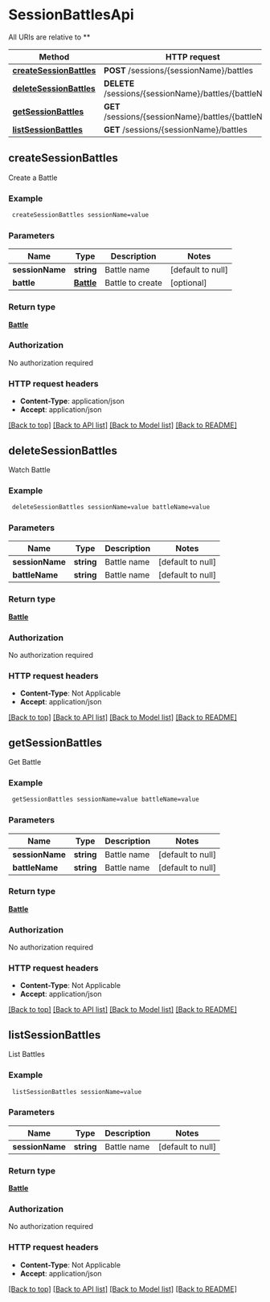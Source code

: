 # SessionBattlesApi

All URIs are relative to **

Method | HTTP request | Description
------------- | ------------- | -------------
[**createSessionBattles**](SessionBattlesApi.md#createSessionBattles) | **POST** /sessions/{sessionName}/battles | 
[**deleteSessionBattles**](SessionBattlesApi.md#deleteSessionBattles) | **DELETE** /sessions/{sessionName}/battles/{battleName} | 
[**getSessionBattles**](SessionBattlesApi.md#getSessionBattles) | **GET** /sessions/{sessionName}/battles/{battleName} | 
[**listSessionBattles**](SessionBattlesApi.md#listSessionBattles) | **GET** /sessions/{sessionName}/battles | 



## createSessionBattles



Create a Battle

### Example

```bash
 createSessionBattles sessionName=value
```

### Parameters


Name | Type | Description  | Notes
------------- | ------------- | ------------- | -------------
 **sessionName** | **string** | Battle name | [default to null]
 **battle** | [**Battle**](Battle.md) | Battle to create | [optional]

### Return type

[**Battle**](Battle.md)

### Authorization

No authorization required

### HTTP request headers

- **Content-Type**: application/json
- **Accept**: application/json

[[Back to top]](#) [[Back to API list]](../README.md#documentation-for-api-endpoints) [[Back to Model list]](../README.md#documentation-for-models) [[Back to README]](../README.md)


## deleteSessionBattles



Watch Battle

### Example

```bash
 deleteSessionBattles sessionName=value battleName=value
```

### Parameters


Name | Type | Description  | Notes
------------- | ------------- | ------------- | -------------
 **sessionName** | **string** | Battle name | [default to null]
 **battleName** | **string** | Battle name | [default to null]

### Return type

[**Battle**](Battle.md)

### Authorization

No authorization required

### HTTP request headers

- **Content-Type**: Not Applicable
- **Accept**: application/json

[[Back to top]](#) [[Back to API list]](../README.md#documentation-for-api-endpoints) [[Back to Model list]](../README.md#documentation-for-models) [[Back to README]](../README.md)


## getSessionBattles



Get Battle

### Example

```bash
 getSessionBattles sessionName=value battleName=value
```

### Parameters


Name | Type | Description  | Notes
------------- | ------------- | ------------- | -------------
 **sessionName** | **string** | Battle name | [default to null]
 **battleName** | **string** | Battle name | [default to null]

### Return type

[**Battle**](Battle.md)

### Authorization

No authorization required

### HTTP request headers

- **Content-Type**: Not Applicable
- **Accept**: application/json

[[Back to top]](#) [[Back to API list]](../README.md#documentation-for-api-endpoints) [[Back to Model list]](../README.md#documentation-for-models) [[Back to README]](../README.md)


## listSessionBattles



List Battles

### Example

```bash
 listSessionBattles sessionName=value
```

### Parameters


Name | Type | Description  | Notes
------------- | ------------- | ------------- | -------------
 **sessionName** | **string** | Battle name | [default to null]

### Return type

[**Battle**](Battle.md)

### Authorization

No authorization required

### HTTP request headers

- **Content-Type**: Not Applicable
- **Accept**: application/json

[[Back to top]](#) [[Back to API list]](../README.md#documentation-for-api-endpoints) [[Back to Model list]](../README.md#documentation-for-models) [[Back to README]](../README.md)

